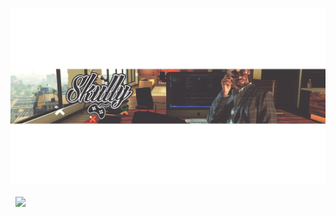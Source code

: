 [![SkullYS0](ownheader.jpg)](https://github.com/SkullYS0)
<a href="https://github.com/SkullYS0/ExampleCheatMod-for-Minecraft-1.12.2">
  <img align="center" style="margin:1rem 0.5rem" src="https://github-readme-stats.vercel.app/api/pin/?username=SkullYS0&repo=ExampleCheatMod-for-Minecraft-1.12.2&title_color=ffffff&text_color=c9cacc&icon_color=4AB197&bg_color=1A2B34" />
</a>
<br>
